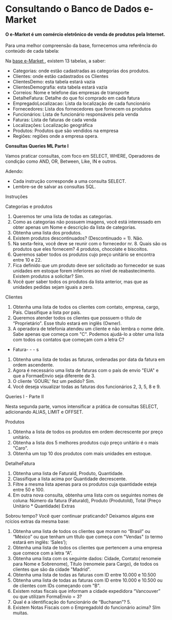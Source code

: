 <h1>Consultando o Banco de Dados e-Market</h1>


<h4>O e-Market é um comércio eletrônico de venda de produtos pela Internet.</h4>

Para uma melhor compreensão da base, fornecemos uma referência do conteúdo de cada tabela:

Na <a href="https://drive.google.com/file/d/1Ji73Vb8Iz5ovc7IzjtIfjlbA9CYKlmb6/view">base e-Market </a>, existem 13 tabelas, a saber:
- Categorias: onde estão cadastradas as categorias dos produtos.
- Clientes: onde  estão cadastrados os Clientes
- ClientesDemo: esta tabela estará vazia
- ClientesDemografia: esta tabela estará vazia
- Correios: Nome e telefone das empresas de transporte
- DetalheFatura: Detalhe do que foi comprado em cada fatura
- EmpregadoLocalizacao: Lista da localização de cada funcionário
- Fornecedores: Lista dos fornecedores que fornecem os produtos
- Funcionários: Lista de funcionário responsáveis pela venda
- Faturas: Lista de faturas de cada venda
- Localizações: Localização geográfica
- Produtos: Produtos  que são vendidos na empresa
- Regiões: regiões onde a empresa opera.

<b>Consultas Queries ML Parte I</b>

Vamos praticar consultas, com foco em SELECT, WHERE, Operadores de condição como AND, OR, Between, Like, IN e outros.

Adendo:
- Cada instrução corresponde a uma consulta SELECT.
- Lembre-se de salvar as consultas SQL.

Instruções

Categorias e produtos

1) Queremos ter uma lista de todas as categorias.
2) Como as categorias não possuem imagens, você está interessado em obter apenas um Nome e descrição da lista de categorias.
3) Obtenha uma lista dos produtos.
4) Existem produtos descontinuados? (Descontinuado = 1). Não.
5) Na sexta-feira, você deve se reunir com o fornecedor nr. 8. Quais são os produtos que eles fornecem? 4 produtos, chocolate e biscoitos.
6) Queremos saber todos os produtos cujo preço unitário se encontra
entre 10 e 22.
7) Fica definido que um produto deve ser solicitado ao fornecedor se suas unidades em estoque forem inferiores ao nível de reabastecimento. Existem produtos a solicitar? Sim.
8) Você quer saber todos os produtos da lista anterior, mas que as unidades pedidas sejam iguais a zero.

Clientes

1) Obtenha uma lista de todos os clientes com contato, empresa, cargo, País. Classifique a lista por país.
2) Queremos atender todos os clientes que possuem o título de  “Proprietário". Esse título estará em inglês (Owner).
3) A operadora de telefonia atendeu um cliente e não lembra o nome dele. Sabe apenas que começa com "C". Podemos ajudá-lo a obter uma lista com
todos os contatos que começam com a letra C?

- Fatura- - - s

1) Obtenha uma lista de todas as faturas, ordenadas por data da fatura em ordem ascendente.
2) Agora é necessário uma lista de faturas com o país de envio "EUA" e
que a FormaeEnvio seja diferente de 3.
3) O cliente 'GOURL' fez um pedido? Sim.
4) Você deseja visualizar todas as faturas dos funcionários 2, 3, 5, 8 e 9.

Queries I - Parte II

Nesta segunda parte, vamos intensificar a prática de consultas SELECT,
adicionando ALIAS, LIMIT e OFFSET.

Produtos

1) Obtenha a lista de todos os produtos em ordem decrescente por preço unitário.
2) Obtenha a lista dos 5 melhores produtos cujo preço unitário é o mais "Caro".
3) Obtenha um top 10 dos produtos com mais unidades em estoque.

DetalheFatura

1) Obtenha uma lista de FaturaId, Produto, Quantidade.
2) Classifique a lista acima por Quantidade decrescente. 
3) Filtre a mesma lista apenas para os produtos cuja quantidade esteja entre 50 e 100. 
4) Em outra nova consulta, obtenha uma lista com os seguintes nomes de coluna: Número da fatura (FaturaId), Produto (ProdutoId), Total (Preço Unitário * Quantidade)
 Extras

Sobrou tempo? Você quer continuar praticando?
Deixamos alguns exe   rcícios extras da mesma base:
1) Obtenha uma lista de todos os clientes que moram no “Brasil” ou “México” ou que tenham um título que começa com "Vendas" (o termo estará em inglês: ‘Sales’);
2) Obtenha uma lista de todos os clientes que pertencem a uma empresa
que comece com a letra “A”.
3) Obtenha uma lista com os seguinte dados: Cidade, Contato( renomeie para Nome e Sobrenome), Título (renomeie para Cargo), de todos os clientes que são da cidade "Madrid".
4) Obtenha uma lista de todas as faturas com ID entre 10.000 e 10.500
5) Obtenha uma lista de todas as faturas com ID entre 10.000 e 10.500 ou de
clientes com IDs começando com "B".
6) Existem notas fiscais que informam a cidade expedidora “Vancouver” ou que utilizam FormaEnvio =  3?
7) Qual é a identificação do funcionário de “Buchanan”? 5.
8) Existem Notas Fiscais com o EmpregadoId do funcionário acima? SIm muitas.







